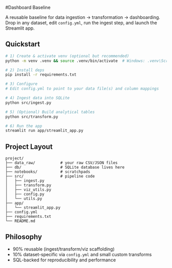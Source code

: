 #Dashboard Baseline

A reusable baseline for data ingestion → transformation → dashboarding. Drop in any dataset, edit `config.yml`, run the ingest step, and launch the Streamlit app.

## Quickstart

```bash
# 1) Create & activate venv (optional but recommended)
python -m venv .venv && source .venv/bin/activate  # Windows: .venv\Scripts\activate

# 2) Install deps
pip install -r requirements.txt

# 3) Configure
# Edit config.yml to point to your data file(s) and column mappings

# 4) Ingest data into SQLite
python src/ingest.py

# 5) (Optional) Build analytical tables
python src/transform.py

# 6) Run the app
streamlit run app/streamlit_app.py
```

## Project Layout

```
project/
├── data_raw/           # your raw CSV/JSON files
├── db/                 # SQLite database lives here
├── notebooks/          # scratchpads
├── src/                # pipeline code
│   ├── ingest.py
│   ├── transform.py
│   ├── viz_utils.py
│   ├── config.py
│   └── utils.py
├── app/
│   └── streamlit_app.py
├── config.yml
├── requirements.txt
└── README.md
```

## Philosophy
- 90% reusable (ingest/transform/viz scaffolding)
- 10% dataset-specific via `config.yml` and small custom transforms
- SQL-backed for reproducibility and performance
